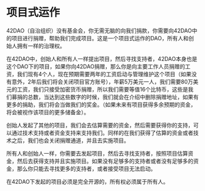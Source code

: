 # 项目式运作

42DAO（自治组织）没有基金会，你无需无脑的向我们捐款，你需要向42DAO中的项目进行捐赠，帮助我们完成项目。这是一个项目式运作的DAO，所有人和创始人拥有一样的治理权。

在42DAO中，创始人和所有人一样提出项目，然后寻找支持者，42DAO本身也是这个DAO下的项目，如果你向42DAO捐赠，那么你是向主要工作人员捐赠的工资，我们现有4个人，现在预期需要两年的工资启动与管理维护这个项目（如果没有意外，2年后我们将会关闭项目官方账号），年薪5万美元一人，我们需要80万美元的工资，我们只接受加密货币捐赠，所以我们需要等值16个比特币，这些是我们募捐的总数，当达到这些数字的时候，我们就会在介绍中删除捐赠地址，如果有更多的捐助，我们将会当做我们的奖金。（如果未来有项目获得多余预期的资金，将会被视作该项目的更多储备金）。

创始人发起了其他的项目，我们会去估算需要的资金，然后需要获得你的支持，可以通过技术支持或者资金支持来支持我们。同样的在我们获得了估算的资金或者技术之后，我们也会关闭捐赠通道，并且去实施项目。

所有人和创始人一样，你需要去发起项目，然后去寻找支持者，按照项目估算资金，然后去获得支持并且实施项目。如果没有足够多的支持者或者没有足够多的资金，那么你只能去寻找更多的支持者，或者接受项目无法启动。

在42DAO下发起的项目必须是完全开源的，所有权必须属于所有人。
